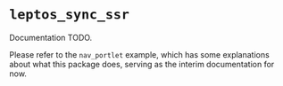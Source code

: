 # `leptos_sync_ssr`

Documentation TODO.

Please refer to the `nav_portlet` example, which has some explanations
about what this package does, serving as the interim documentation for
now.
